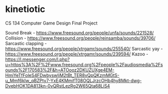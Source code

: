 # kinetiotic
CS 134 Computer Game Design Final Project

Sound
Break - https://www.freesound.org/people/unfa/sounds/221528/
Collision - https://www.freesound.org/people/reinsamba/sounds/39706/
Sarcastic clapping - https://www.freesound.org/people/xtrgamr/sounds/255540/
Sarcastic yay - https://www.freesound.org/people/xtrgamr/sounds/239594/
Kazoo - https://l.messenger.com/l.php?u=https%3A%2F%2Fwww.freesound.org%2Fpeople%2Faudiosmedia%2Fsounds%2F170583%2F&h=ATOooz2DKUZUXge4EM-HmiYeTfFoleS4FDwbyswIiM2tBt_TER8vQpQKzmMGtS-u_Mmf6kIw_qBZPty7-YxE4KMmifT08OQLJrzcOHb4hy8Mkt-dwg-DvebHOK1DA813kn-0vQRstLezRg2W65Qta68LiS4

